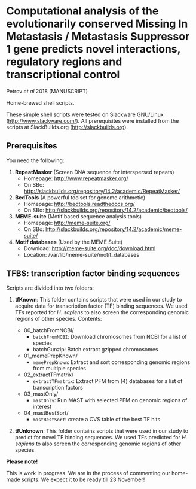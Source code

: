 # Computational analysis of the evolutionarily conserved Missing In Metastasis / Metastasis Suppressor 1 gene predicts novel interactions, regulatory regions and transcriptional control

Petrov _et al_ 2018 (MANUSCRIPT)

Home-brewed shell scripts.

These simple shell scripts were tested on Slackware GNU/Linux (http://www.slackware.com/). All prerequisites were installed from the scripts at SlackBuilds.org (http://slackbuilds.org).

## Prerequisites

You need the following:

1.  **RepeatMasker** (Screen DNA sequence for interspersed repeats)
    * Homepage: http://www.repeatmasker.org/
    * On SBo: http://slackbuilds.org/repository/14.2/academic/RepeatMasker/
2.  **BedTools** (A powerful toolset for genome arithmetic)
    * Homepage: http://bedtools.readthedocs.org/
    * On SBo: http://slackbuilds.org/repository/14.2/academic/bedtools/
3.  **MEME-suite** (Motif based sequence analysis tools)
    * Homepage: http://meme-suite.org/
    * On SBo: http://slackbuilds.org/repository/14.2/academic/meme-suite/
4.  **Motif databases** (Used by the MEME Suite)
    * Download: http://meme-suite.org/doc/download.html
    * Location: /var/lib/meme-suite/motif_databases

## TFBS: transcription factor binding sequences

Scripts are divided into two folders:

1.  **tfKnown**: This folder contains scripts that were used in our study to acquire data for transcription factor (TF) binding sequences. We used TFs reported for _H. sapiens_ to also screen the corresponding genomic regions of other species. Contents:
    * 00_batchFromNCBI/
        * `batchFromNCBI`: Download chromosomes from NCBI for a list of species
        * batchGunzip: Batch extract gzipped chromosomes
    * 01_memePrepKnown/
        * `memePrepKnown`: Extract and sort corresponding genomic regions from multiple species
    * 02_extractTFmatrix/
        * `extractTFmatrix`: Extract PFM from (4) databases for a list of transcription factors
    * 03_mastOnly/
        * `mastOnly`: Run MAST with selected PFM on genomic regions of interest
    * 04_mastBestSort/
        * `mastBestSort`: create a CVS table of the best TF hits    
    
2.   **tfUnknown**: This folder contains scripts that were used in our study to predict for novel TF binding sequences. We used TFs predicted for _H. sapiens_ to also screen the corresponding genomic regions of other species.

**Please note!**

This is work in progress. We are in the process of commenting our home-made scripts. We expect it to be ready till 23 November!
